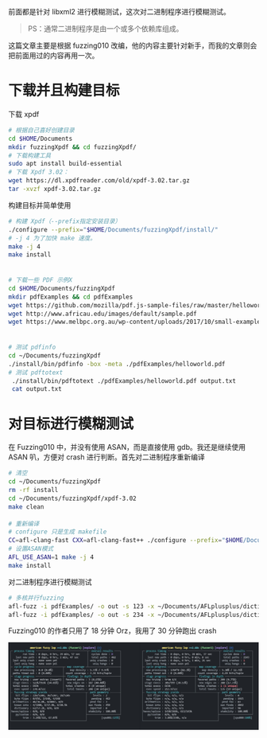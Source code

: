 
前面都是针对 libxml2 进行模糊测试，这次对二进制程序进行模糊测试。
> PS：通常二进制程序是由一个或多个依赖库组成。 

这篇文章主要是根据 fuzzing010 改编，他的内容主要针对新手，而我的文章则会把前面用过的内容再用一次。

# 下载并且构建目标

下载 xpdf
```bash
# 根据自己喜好创建目录  
cd $HOME/Documents
mkdir fuzzingXpdf && cd fuzzingXpdf/
# 下载构建工具
sudo apt install build-essential
# 下载 Xpdf 3.02：
wget https://dl.xpdfreader.com/old/xpdf-3.02.tar.gz
tar -xvzf xpdf-3.02.tar.gz
```
构建目标并简单使用
```bash
# 构建 Xpdf（--prefix指定安装目录）
./configure --prefix="$HOME/Documents/fuzzingXpdf/install/"
# -j 4 为了加快 make 速度。
make -j 4
make install


# 下载一些 PDF 示例X
cd $HOME/Documents/fuzzingXpdf
mkdir pdfExamples && cd pdfExamples
wget https://github.com/mozilla/pdf.js-sample-files/raw/master/helloworld.pdf
wget http://www.africau.edu/images/default/sample.pdf
wget https://www.melbpc.org.au/wp-content/uploads/2017/10/small-example-pdf-file.pdf


# 测试 pdfinfo
cd ~/Documents/fuzzingXpdf
./install/bin/pdfinfo -box -meta ./pdfExamples/helloworld.pdf
# 测试 pdftotext
 ./install/bin/pdftotext ./pdfExamples/helloworld.pdf output.txt
 cat output.txt
```

# 对目标进行模糊测试

在 Fuzzing010 中，并没有使用 ASAN，而是直接使用 gdb。我还是继续使用 ASAN 叭，方便对 crash 进行判断。首先对二进制程序重新编译
```bash
# 清空
cd ~/Documents/fuzzingXpdf
rm -rf install
cd ~/Documents/fuzzingXpdf/xpdf-3.02
make clean

# 重新编译
# configure 只是生成 makefile
CC=afl-clang-fast CXX=afl-clang-fast++ ./configure --prefix="$HOME/Documents/fuzzingXpdf/install/"
# 设置ASAN模式
AFL_USE_ASAN=1 make -j 4
make install
```
对二进制程序进行模糊测试
```bash
# 多核并行fuzzing
afl-fuzz -i pdfExamples/ -o out -s 123 -x ~/Documents/AFLplusplus/dictionaries/pdf.dict -D -M fuzzer1 -- ./install/bin/pdftotext @@ output
afl-fuzz -i pdfExamples/ -o out -s 234 -x ~/Documents/AFLplusplus/dictionaries/pdf.dict -S fuzzer2 -- ./install/bin/pdftotext @@ output2
```

Fuzzing010 的作者只用了 18 分钟 Orz，我用了 30 分钟跑出 crash

![](./images/21.jpg)